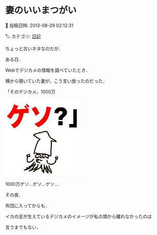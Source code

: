 # 妻のいいまつがい

📅 投稿日時: 2013-08-29 02:12:31

🏷️ カテゴリ: [日記](cc4b5682fb7b8b144980957a978653fb0.md)

ちょっと古いネタなのだが．





ある日．


Webでデジカメの情報を調べていたとき．


横から覗いていた妻が，こう言い放ったのだった．





「そのデジカメ，1000万　




![979affd472e77063d569055140a2547d.jpg](images/979affd472e77063d569055140a2547d.jpg)







1000万ゲソ…ゲソ…ゲソ…





その夜．


布団に入ってからも．


イカの足が生えているデジカメのイメージが私の頭から離れなかったのは


言うまでもない．
